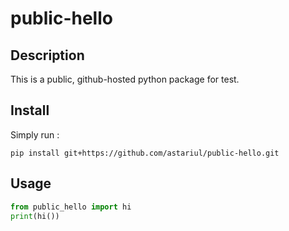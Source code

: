 # public-hello

## Description

This is a public, github-hosted python package for test.

## Install

Simply run :

```console
pip install git+https://github.com/astariul/public-hello.git
```

## Usage

```python
from public_hello import hi
print(hi())
```